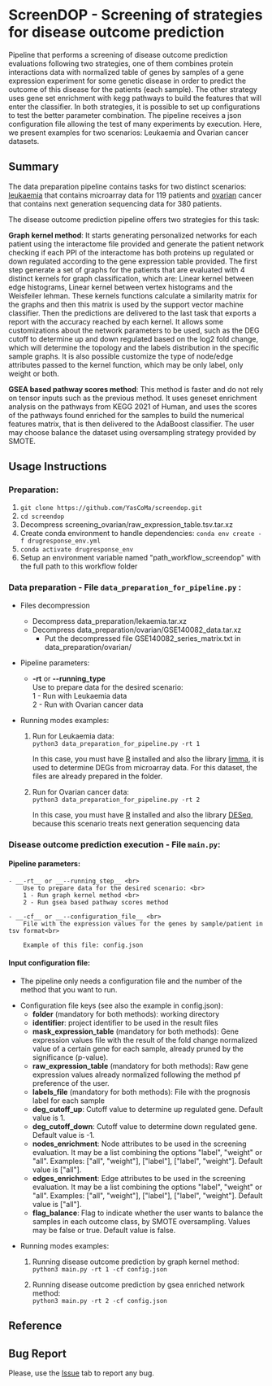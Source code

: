 # ScreenDOP - Screening of strategies for disease outcome prediction

Pipeline that performs a screening of disease outcome prediction evaluations following two strategies, one of them combines protein interactions data with normalized table of genes by samples of a gene expression experiment for some genetic disease in order to predict the outcome of this disease for the patients (each sample). The other strategy uses gene set enrichment with kegg pathways to build the features that will enter the classifier. In both strategies, it is possible to set up configurations to test the better parameter combination. The pipeline receives a json configuration file allowing the test of many experiments by execution. Here, we present examples for two scenarios: Leukaemia and Ovarian cancer datasets.

## Summary

The data preparation pipeline contains tasks for two distinct scenarios: [leukaemia](https://www.ncbi.nlm.nih.gov/geo/query/acc.cgi?acc=GSE425) that contains microarray data for 119 patients and [ovarian](https://www.ncbi.nlm.nih.gov/geo/query/acc.cgi?acc=GSE140082) cancer that contains next generation sequencing data for 380 patients.

The disease outcome prediction pipeline offers two strategies for this task:

**Graph kernel method**: It starts generating personalized networks for each patient using the interactome file provided and generate the patient network checking if each PPI of the interactome has both proteins up regulated or down regulated according to the gene expression table provided. The first step generate a set of graphs for the patients that are evaluated with 4 distinct kernels for graph classification, which are: Linear kernel between edge histograms, Linear kernel between vertex histograms and the Weisfeiler lehman. These kernels functions calculate a similarity matrix for the graphs and then this matrix is used by the support vector machine classifier. Then the predictions are delivered to the last task that exports a report with the accuracy reached by each kernel. It allows some customizations about the network parameters to be used, such as the DEG cutoff to determine up and down regulated based on the log2 fold change, which will determine the topology and the labels distribution in the specific sample graphs. It is also possible customize the type of node/edge attributes passed to the kernel function, which may be only label, only weight or both.

**GSEA based pathway scores method**: This method is faster and do not rely on tensor inputs such as the previous method. It uses geneset enrichment analysis on the pathways from KEGG 2021 of Human, and uses the scores of the pathways found enriched for the samples to build the numerical features matrix, that is then delivered to the AdaBoost classifier. The user may choose balance the dataset using oversampling strategy provided by SMOTE.

## Usage Instructions
### Preparation:
1. ````git clone https://github.com/YasCoMa/screendop.git````
2. ````cd screendop````
3. Decompress screening_ovarian/raw_expression_table.tsv.tar.xz
4. Create conda environment to handle dependencies: ````conda env create -f drugresponse_env.yml````
5. ````conda activate drugresponse_env````
6. Setup an environment variable named "path_workflow_screendop" with the full path to this workflow folder

### Data preparation - File ````data_preparation_for_pipeline.py```` :
* Files decompression
    - Decompress data_preparation/lekaemia.tar.xz
    - Decompress data_preparation/ovarian/GSE140082_data.tar.xz
        - Put the decompressed file GSE140082_series_matrix.txt in data_preparation/ovarian/
    
* Pipeline parameters:
	- __-rt__ or __--running_type__ <br>
		Use to prepare data for the desired scenario: <br>
		1 - Run with Leukaemia data <br>
		2 - Run with Ovarian cancer data

* Running modes examples:
	1. Run for Leukaemia data: <br>
	````python3 data_preparation_for_pipeline.py -rt 1 ````

		In this case, you must have [R](https://www.r-project.org/) installed and also the library [limma](https://bioconductor.org/packages/release/bioc/html/limma.html), it is used to determine DEGs from microarray data. For this dataset, the files are already prepared in the folder.

	2. Run for Ovarian cancer data: <br>
	````python3 data_preparation_for_pipeline.py -rt 2 ````

		In this case, you must have [R](https://www.r-project.org/) installed and also the library [DESeq](https://bioconductor.org/packages/release/bioc/html/DESeq.html), because this scenario treats next generation sequencing data

### Disease outcome prediction execution - File ````main.py````:

#### Pipeline parameters:
	- __-rt__ or __--running_step__ <br>
		Use to prepare data for the desired scenario: <br>
		1 - Run graph kernel method <br>
		2 - Run gsea based pathway scores method

	- __-cf__ or __--configuration_file__ <br>
		File with the expression values for the genes by sample/patient in tsv format<br>
		
		Example of this file: config.json
		
#### Input configuration file:
* The pipeline only needs a configuration file and the number of the method that you want to run.
- Configuration file keys (see also the example in config.json):
    - **folder** (mandatory for both methods): working directory
    - **identifier**: project identifier to be used in the result files
    - **mask_expression_table** (mandatory for both methods): Gene expression values file with the result of the fold change normalized value of a certain gene for each sample, already pruned by the significance (p-value). 
    - **raw_expression_table** (mandatory for both methods): Raw gene expression values already normalized following the method pf preference of the user.
    - **labels_file** (mandatory for both methods): File with the prognosis label for each sample
    - **deg_cutoff_up**: Cutoff value to determine up regulated gene. Default value is 1.
    - **deg_cutoff_down**: Cutoff value to determine down regulated gene. Default value is -1.
    - **nodes_enrichment**: Node attributes to be used in the screening evaluation. It may be a list combining the options "label", "weight" or "all". Examples: ["all", "weight"], ["label"], ["label", "weight"]. Default value is ["all"].
    - **edges_enrichment**: Edge attributes to be used in the screening evaluation. It may be a list combining the options "label", "weight" or "all". Examples: ["all", "weight"], ["label"], ["label", "weight"]. Default value is ["all"].
    - **flag_balance**: Flag to indicate whether the user wants to balance the samples in each outcome class, by SMOTE oversampling. Values may be false or true. Default value is false.

* Running modes examples:
	1. Running disease outcome prediction by graph kernel method: <br>
		````python3 main.py -rt 1 -cf config.json````

	2. Running disease outcome prediction by gsea enriched network method: <br>
		````python3 main.py -rt 2 -cf config.json````

## Reference

## Bug Report
Please, use the [Issue](https://github.com/YasCoMa/screendop/issues) tab to report any bug.
